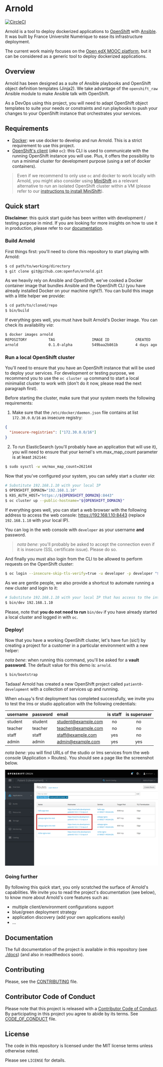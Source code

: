 # Arnold

[![CircleCI](https://circleci.com/gh/openfun/arnold.svg?style=svg)](https://circleci.com/gh/openfun/arnold)

Arnold is a tool to deploy dockerized applications to
[OpenShift](https://www.openshift.com/) with
[Ansible](https://www.ansible.com/). It was built by France Université Numérique
to ease its infrastructure deployment.

The current work mainly focuses on the [Open edX MOOC
platform](https://open.edx.org/), but it can be considered as a generic tool to
deploy dockerized applications.

## Overview

Arnold has been designed as a suite of Ansible playbooks and OpenShift object
definition templates (Jinja2). We take advantage of the `openshift_raw` Ansible
module to make Ansible talk with OpenShift.

As a DevOps using this project, you will need to adapt OpenShift object
templates to suite your needs or constraints and run playbooks to push your
changes to your OpenShift instance that orchestrates your services.

## Requirements

- [Docker](https://docs.docker.com/engine/installation/): we use docker to
  develop and run Arnold. This is a strict requirement to use this project.
- [OpenShift's client](https://docs.openshift.org/latest/welcome/index.html)
  (_aka_ `oc`): this CLI is used to communicate with the running OpenShift
  instance you will use. Plus, it offers the possibility to run a minimal
  cluster for development purpose (using a set of docker containers).

> Even if we recommend to only use `oc` and docker to work locally with Arnold,
> you might also consider using
> [MiniShift](https://docs.openshift.org/latest/minishift/getting-started/) as a
> relevant alternative to run an isolated OpenShift cluster within a VM (please
> refer to our [instructions to install
> MiniShift](./docs/installation/minishift.md)).

## Quick start

**Disclaimer**: this quick start guide has been written with development /
testing purpose in mind. If you are looking for more insights on how to use it
in production, please refer to our [documentation](./docs/index.md).

### Build Arnold

First things first: you'll need to clone this repository to start playing with
Arnold:

```bash
$ cd path/to/working/directory
$ git clone git@github.com:openfun/arnold.git
```

As we heavily rely on Ansible and OpenShift, we've cooked a Docker container
image that bundles Ansible and the OpenShift CLI (you have already installed
Docker on your machine right?). You can build this image with a little helper we
provide:

```bash
$ cd path/to/cloned/repo
$ bin/build
```

If everything goes well, you must have built Arnold's Docker image. You can
check its availability _via_:

```bash
$ docker images arnold
REPOSITORY          TAG                 IMAGE ID            CREATED             SIZE
arnold              0.1.0-alpha         549baa2b861b        4 days ago          824MB
```

### Run a local OpenShift cluster

You'll need to ensure that you have an OpenShift instance that will be used to
deploy your services. For development or testing purpose, we recommend you to
use the `oc cluster up` command to start a local minimalist cluster to work
with (don't do it now, please read the next paragraph first).

Before starting the cluster, make sure that your system meets the following
requirements:

1. Make sure that the `/etc/docker/daemon.json` file contains at list
   `172.30.0.0/16` as insecure registry:

```json
{
  "insecure-registries": ["172.30.0.0/16"]
}
```

2. To run ElasticSearch (you'll probably have an application that will use it),
   you will need to ensure that your kernel's vm.max_map_count parameter is at
   least `262144`:

```bash
$ sudo sysctl -w vm/max_map_count=262144
```

Now that you've configured your system, you can safely start a cluster _via_:

```bash
# Substitute 192.168.1.10 with your local IP
$ OPENSHIFT_DOMAIN="192.168.1.10"
$ K8S_AUTH_HOST="https://${OPENSHIFT_DOMAIN}:8443"
$ oc cluster up --public-hostname="${OPENSHIFT_DOMAIN}"
```

If everything goes well, you can start a web browser with the following address
to access the web console: https://192.168.1.10:8443 (replace `192.168.1.10`
with your local IP).

You can log in the web console with `developer` as your username **and**
password.

> _nota bene_: you'll probably be asked to accept the connection even if it is
> insecure (SSL certificate issue). Please do so.

And finally you must also login from the CLI to be allowed to perform requests
on the OpenShift cluster:

```bash
$ oc login --insecure-skip-tls-verify=true -u developer -p developer "${K8S_AUTH_HOST}"
```

As we are gentle people, we also provide a shortcut to automate running a new
cluster and login to it:

```bash
# Substitute 192.168.1.10 with your local IP that has access to the internet
$ bin/dev 192.168.1.10
```

Please, note that **you do not need to run** `bin/dev` if you have already
started a local cluster and logged in with `oc`.

### Deploy!

Now that you have a working OpenShift cluster, let's have fun (sic!) by creating
a project for a customer in a particular environment with a new helper:

_nota bene_: when running this command, you'll be asked for a **vault
password**. The default value for this demo is: `arnold`.

```bash
$ bin/bootstrap
```

Tadaaa! Arnold has created a new OpenShift project called `patient0-development`
with a collection of services up and running.

When `edxapp`'s first deployment has completed successfully, we invite you to
test the lms or studio application with the following credentials:

| username | password | email               | is staff | is superuser |
| :------- | :------- | :------------------ | :------: | :----------: |
| student  | student  | student@example.com |    no    |      no      |
| teacher  | teacher  | teacher@example.com |    no    |      no      |
| staff    | staff    | staff@example.com   |   yes    |      no      |
| admin    | admin    | admin@example.com   |   yes    |     yes      |

_nota bene_: you will find URLs of the studio or lms services from the web
console (Application > Routes). You should see a page like the screenshot below.

![OpenShift routes](./docs/images/os-web-console-routes.png)

### Going further

By following this quick start, you only scratched the surface of Arnold's
capabilities. We invite you to read the project's documentation (see below), to
know more about Arnold's core features such as:

- multiple client/environment configurations support
- blue/green deployment strategy
- application discovery (add your own applications easily)
- ...

## Documentation

The full documentation of the project is available in this repository (see
[./docs](./docs)) (and also in readthedocs soon).

## Contributing

Please, see the [CONTRIBUTING](CONTRIBUTING.md) file.

## Contributor Code of Conduct

Please note that this project is released with a [Contributor Code of
Conduct](http://contributor-covenant.org/). By participating in this project you
agree to abide by its terms. See [CODE_OF_CONDUCT](CODE_OF_CONDUCT.md) file.

## License

The code in this repository is licensed under the MIT license terms unless
otherwise noted.

Please see `LICENSE` for details.
